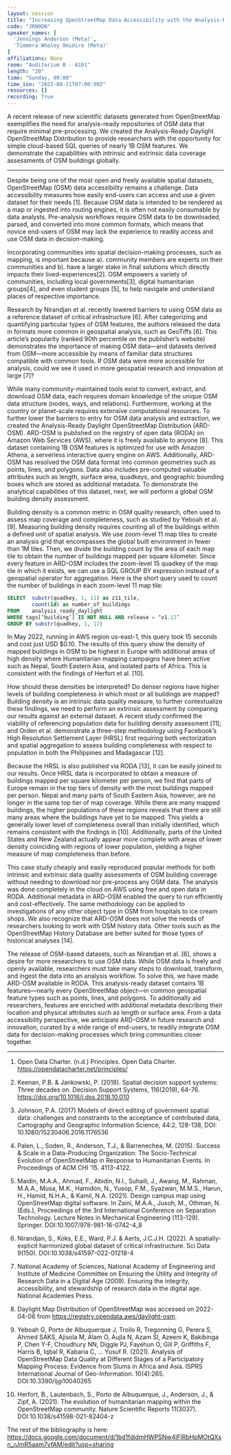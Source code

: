 ```yaml
---
layout: session
title: "Increasing OpenStreetMap Data Accessibility with the Analysis-Ready Daylight Distribution of OpenStreetMap: A Demonstration of Cloud-Based Assessments of Global Building Completeness"
code: "JRN9DN"
speaker_names: [
  'Jennings Anderson (Meta)',
  'Timmera Whaley Omidire (Meta)'
]
affiliations: None
room: "Auditorium B - A101"
length: "20"
time: "Sunday, 09:00"
time_iso: "2022-08-21T07:00:00Z"
resources: []
recording: True
---
```


A recent release of new scientific datasets generated from OpenStreetMap exemplifies the need for analysis-ready repositories of OSM data that require minimal pre-processing. We created the  Analysis-Ready Daylight OpenStreetMap Distribution to provide researchers with the opportunity for simple cloud-based SQL queries of nearly 1B OSM features. We demonstrate the capabilities with intrinsic and extrinsic data coverage assessments of OSM buildings globally.

<hr>

Despite being one of the most open and freely available spatial datasets, OpenStreetMap (OSM) data accessibility remains a challenge. Data accessibility measures how easily end-users can access and use a given dataset for their needs [1]. Because OSM data is intended to be rendered as a map or ingested into routing engines, it is often not easily consumable by data analysts. Pre-analysis workflows require OSM data to be downloaded, parsed, and converted into more common formats, which means that novice end-users of OSM may lack the experience to readily access and use OSM data in decision-making.

Incorporating communities into spatial decision-making processes, such as mapping, is important because a). community members are experts on their communities and b). have a larger stake in final solutions which directly impacts their lived-experiences[2]. OSM empowers a variety of communities, including local governments[3], digital humanitarian groups[4], and even student groups [5], to help navigate and understand places of respective importance.

Research by Nirandjan et al. recently lowered barriers to using OSM data as a reference dataset of critical infrastructure [6]. After categorizing and quantifying particular types of OSM features, the authors released the data in formats more common in geospatial analysis, such as GeoTiffs [6]. This article’s popularity (ranked 90th percentile on the publisher’s website) demonstrates the importance of making OSM data—and datasets derived from OSM—more accessible by means of familiar data structures compatible with common tools. If OSM data were more accessible for analysis, could we see it used in more geospatial research and innovation at large [7]?

While many community-maintained tools exist to convert, extract, and download OSM data, each requires domain knowledge of the unique OSM data structure (nodes, ways, and relations). Furthermore, working at the country or planet-scale requires extensive computational resources. To further lower the barriers to entry for OSM data analysis and extraction, we created the Analysis-Ready Daylight OpenStreetMap Distribution (ARD-OSM). ARD-OSM is published on the registry of open data (RODA) on Amazon Web Services (AWS), where it is freely available to anyone [8]. This dataset containing 1B OSM features is optimized for use with Amazon Athena, a serverless interactive query engine on AWS. Additionally, ARD-OSM has  resolved the OSM data format into common geometries such as points, lines, and polygons. Data also includes pre-computed valuable attributes such as length, surface area, quadkeys, and geographic bounding boxes which are stored as additional metadata. To demonstrate the analytical capabilities of this dataset, next, we will perform a global OSM building density assessment.

Building density is a common metric in OSM quality research, often used to assess map coverage and completeness, such as studied by Yeboah et al. [9]. Measuring building density requires counting all of the buildings within a defined unit of spatial analysis. We use zoom-level 11 map tiles to create an analysis grid that encompasses the global built environment in fewer than 1M tiles. Then, we divide the building count by the area of each map tile to obtain the number of buildings mapped per square kilometer.
Since every feature in ARD-OSM includes the zoom-level 15 quadkey of the map tile in which it exists, we can use a SQL GROUP BY expression instead of a geospatial operator for aggregation. Here is the short query used to count the number of buildings in each zoom-level 11 map tile: 

```sql
SELECT 	substr(quadkey, 1, 11) as z11_tile,
	 	count(id) as number_of_buildings
FROM 	analysis_ready_daylight 
WHERE tags[‘building’] IS NOT NULL AND release = ‘v1.12’
GROUP BY substr(quadkey, 1, 11)
```
In May 2022, running in AWS region us-east-1, this query took 15 seconds and cost just USD $0.10. The results of this query show the density of mapped buildings in OSM to be highest in Europe with additional areas of high density where Humanitarian mapping campaigns have been active such as Nepal, South Eastern Asia, and isolated parts of Africa. This is consistent with the findings of Herfort et al. [10].

How should these densities be interpreted? Do denser regions have higher levels of building completeness in which most or all buildings are mapped? Building density is an intrinsic data quality measure, to further contextualize these findings, we need to perform an extrinsic assessment by comparing our results against an external dataset. A recent study confirmed the viability of referencing population data for building density assessment [11]; and Orden et al. demonstrate a three-step methodology using Facebook’s High Resolution Settlement Layer (HRSL) first requiring both vectorization and spatial aggregation to assess building completeness with respect to population in both the Philippines and Madagascar [12].

Because the HRSL is also published via RODA [13], it can be easily joined to our results. Once HRSL data is incorporated to obtain a measure of buildings mapped per square kilometer per person, we find that parts of Europe remain in the top tiers of density with the most buildings mapped per person. Nepal and many parts of South Eastern Asia, however, are no longer in the same top tier of map coverage. While there are many mapped buildings, the higher populations of these regions reveals that there are still many areas where the buildings have yet to be mapped. This yields a generally lower level of completeness overall than initially identified, which remains consistent with the findings in [10]. Additionally, parts of the United States and New Zealand actually appear more complete with areas of lower density coinciding with regions of lower population, yielding a higher measure of map completeness than before. 

This case study cheaply and easily reproduced popular methods for both intrinsic and extrinsic data quality assessments of OSM building coverage without needing to download nor pre-process any OSM data. The analysis was done completely in the cloud on AWS using free and open data in RODA. Additional metadata in ARD-OSM enabled the query to run efficiently and cost-effectively. The same methodology can be applied to investigations of any other object type in OSM from hospitals to ice cream shops. We also recognize that ARD-OSM does not solve the needs of researchers looking to work with OSM history data. Other tools such as the OpenStreetMap History Database are better suited for those types of historical analyses [14].

The release of OSM-based datasets, such as Nirandjan et al. [6], shows a desire for more researchers to  use OSM data. While OSM data is freely and openly available, researchers must take many steps to download, transform, and ingest the data into an analysis workflow. To solve this, we have made ARD-OSM available in RODA. This analysis-ready dataset contains 1B features—nearly every OpenStreetMap object—in common geospatial feature types such as points, lines, and polygons. To additionally aid researchers, features are enriched with additional metadata describing their location and physical attributes such as length or surface area. From a data accessibility perspective, we anticipate ARD-OSM in future research and innovation, curated by a wide range of end-users, to readily integrate OSM data for decision-making processes which bring communities closer together.

<hr>

1. Open Data Charter. (n.d.) Principles. Open Data Charter. https://opendatacharter.net/principles/

2. Keenan, P.B. &amp; Jankowski, P. (2018). Spatial decision support systems: Three decades on. Decision Support Systems, 116(2019), 64-76. https://doi.org/10.1016/j.dss.2018.10.010 

3. Johnson, P.A. (2017) Models of direct editing of government spatial data: challenges and constraints to the acceptance of contributed data, Cartography and Geographic Information Science, 44:2, 128-138, DOI: 10.1080/15230406.2016.1176536

4. Palen, L., Soden, R., Anderson, T.J., &amp; Barrenechea, M. (2015). Success &amp; Scale in a Data-Producing Organization: The Socio-Technical Evolution of OpenStreetMap in Response to Humanitarian Events. In Proceedings of ACM CHI ‘15. 4113-4122.

5. Maidin, M.A.A., Ahmad, F., Abidin, N.I., Suhaili, J., Awang, M., Rahman, M.A.A., Musa, M.K., Hamidon, N., Yusop, F.M., Syazwan, M.M.S., Harun, H., Hamid, N.H.A., &amp; Kamil, N.A. (2021). Design campus map using OpenStreetMap digital software. In Zaini, M.A.A., Jusoh, M., Othman, N. (Eds.), Proceedings of the 3rd International Conference on Separation Technology. Lecture Notes in Mechanical Engineering (113-129). Springer.  DOI:10.1007/978-981-16-0742-4_8

6. Nirandjan, S., Koks, E.E., Ward, P.J. &amp; Aerts, J.C.J.H. (2022). A spatially-explicit harmonized global dataset of critical infrastructure. Sci Data 9(150). DOI:10.1038/s41597-022-01218-4 

7. National Academy of Sciences, National Academy of Engineering and Institute of Medicine Committee on Ensuring the Utility and Integrity of Research Data in a Digital Age (2009). Ensuring the integrity, accessibility, and stewardship of research data in the digital age. National Academies Press.

8. Daylight Map Distribution of OpenStreetMap was accessed on 2022-04-06 from https://registry.opendata.aws/daylight-osm.

9. Yeboah G, Porto de Albuquerque J, Troilo R, Tregonning G, Perera S, Ahmed SAKS, Ajisola M, Alam O, Aujla N, Azam SI, Azeem K, Bakibinga P, Chen Y-F, Choudhury NN, Diggle PJ, Fayehun O, Gill P, Griffiths F, Harris B, Iqbal R, Kabaria C, … Yusuf R. (2021). Analysis of OpenStreetMap Data Quality at Different Stages of a Participatory Mapping Process: Evidence from Slums in Africa and Asia. ISPRS International Journal of Geo-Information. 10(4):265. DOI:10.3390/ijgi10040265

10. Herfort, B., Lautenbach, S., Porto de Albuquerque, J., Anderson, J., &amp; Zipf, A. (2021). The evolution of humanitarian mapping within the OpenStreetMap community. Nature Scientific Reports 11(3037). DOI:10.1038/s41598-021-82404-z

The rest of the bibliography is here: https://docs.google.com/document/d/1bd1fdidmHWPSNw4lFlRbHpMOtQXsn_rJmR5aam7vfAM/edit?usp=sharing

